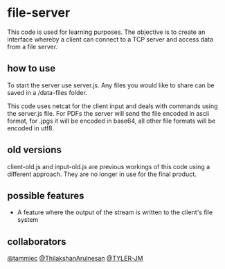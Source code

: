 # file-server

This code is used for learning purposes. The objective is to create an interface whereby a client can connect to a TCP server and access data from a file server.

## how to use

To start the server use server.js. Any files you would like to share can be saved in a /data-files folder.


This code uses netcat for the client input and deals with commands using the server.js file. For PDFs the server will send the file encoded in ascii format, for .jpgs it will be encoded in base64, all other file formats will be encoded in utf8.

## old versions

client-old.js and input-old.js are previous workings of this code using a different approach. They are no longer in use for the final product.

## possible features
- A feature where the output of the stream is written to the client's file system 


## collaborators
[@tammiec](https://github.com/tammiec)
[@ThilakshanArulnesan](https://github.com/ThilakshanArulnesan)
[@TYLER-JM](https://github.com/TYLER-JM)
